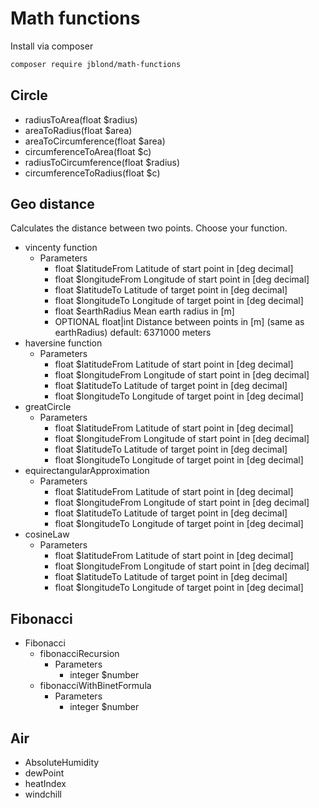 # Math functions

Install via composer

```bash
composer require jblond/math-functions
```

## Circle

- radiusToArea(float $radius)
- areaToRadius(float $area)
- areaToCircumference(float $area)
- circumferenceToArea(float $c)
- radiusToCircumference(float $radius)
- circumferenceToRadius(float $c)

## Geo distance

Calculates the distance between two points. Choose your function.

- vincenty function
  - Parameters
    - float $latitudeFrom Latitude of start point in [deg decimal]
    - float $longitudeFrom Longitude of start point in [deg decimal]
    - float $latitudeTo Latitude of target point in [deg decimal]
    - float $longitudeTo Longitude of target point in [deg decimal]
    - float $earthRadius Mean earth radius in [m]
    - OPTIONAL float|int Distance between points in [m] (same as earthRadius) default: 6371000 meters
- haversine function
  - Parameters
    - float $latitudeFrom Latitude of start point in [deg decimal]
    - float $longitudeFrom Longitude of start point in [deg decimal]
    - float $latitudeTo Latitude of target point in [deg decimal]
    - float $longitudeTo Longitude of target point in [deg decimal]
- greatCircle
  - Parameters
    - float $latitudeFrom Latitude of start point in [deg decimal]
    - float $longitudeFrom Longitude of start point in [deg decimal]
    - float $latitudeTo Latitude of target point in [deg decimal]
    - float $longitudeTo Longitude of target point in [deg decimal]
- equirectangularApproximation
  - Parameters
    - float $latitudeFrom Latitude of start point in [deg decimal]
    - float $longitudeFrom Longitude of start point in [deg decimal]
    - float $latitudeTo Latitude of target point in [deg decimal]
    - float $longitudeTo Longitude of target point in [deg decimal]
- cosineLaw
  - Parameters
    - float $latitudeFrom Latitude of start point in [deg decimal]
    - float $longitudeFrom Longitude of start point in [deg decimal]
    - float $latitudeTo Latitude of target point in [deg decimal]
    - float $longitudeTo Longitude of target point in [deg decimal]

## Fibonacci

- Fibonacci
  - fibonacciRecursion
    - Parameters
      - integer $number
  - fibonacciWithBinetFormula
    - Parameters
      - integer $number

## Air
 - AbsoluteHumidity
 - dewPoint
 - heatIndex
 - windchill
